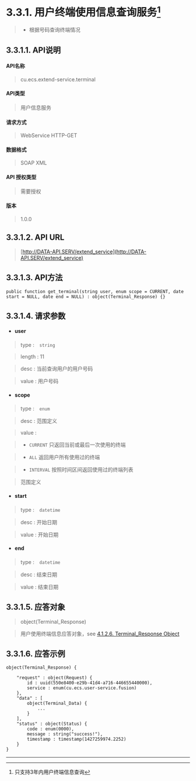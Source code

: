 # 3.3.1. 用户终端使用信息查询服务[^1]

> - 根据号码查询终端情况



## 3.3.1.1. API说明

#### API名称

> cu.ecs.extend-service.terminal

#### API类型

> 用户信息服务

#### 请求方式

> WebService HTTP-GET

#### 数据格式

> SOAP XML

#### API 授权类型

> 需要授权

#### 版本

> 1.0.0


## 3.3.1.2. API URL

> [http://DATA-API.SERV/extend_service](http://DATA-API.SERV/extend_service)




## 3.3.1.3. API方法

```
public function get_terminal(string user, enum scope = CURRENT, date start = NULL, date end = NULL) : object(Terminal_Response) {}
```



## 3.3.1.4. 请求参数


* #### user

> type :　`string`

> length : 11

> desc : 当前查询用户的用户号码

> value : 用户号码


* #### scope

> type :　`enum`

> desc : 范围定义

> value :

> - `CURRENT` 只返回当前或最后一次使用的终端

> - `ALL` 返回用户所有使用过的终端

> - `INTERVAL` 按照时间区间返回使用过的终端列表

> 范围定义


* #### start

> type :　`datetime`

> desc : 开始日期

> value : 开始日期


* #### end

> type :　`datetime`

> desc : 结束日期

> value : 结束日期



## 3.3.1.5. 应答对象

> object(Terminal_Response)

>  用户使用终端信息应答对象，see [4.1.2.6. Terminal_Response Object](/definition/terminal_response_object.html#4126-terminal_response-object)




## 3.3.1.6. 应答示例

```
object(Terminal_Response) {

    "request" : object(Request) {
        id : uuid(550e8400-e29b-41d4-a716-446655440000),
        service : enum(cu.ecs.user-service.fusion)
    },
    "data" : [
        object(Terminal_Data) {
            ...
        }
    ],
    "status" : object(Status) {
        code : enum(0000),
        message : string("success!"),
        timestamp : timestamp(1427259974.2252)
    }
}
```


---
[^1]: 只支持3年内用户终端信息查询
